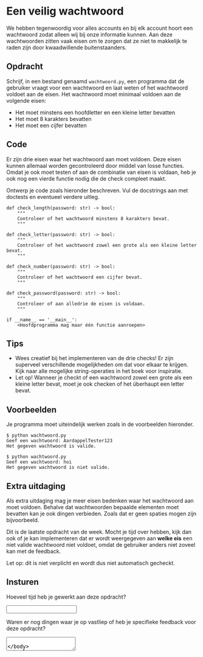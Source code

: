 # Een veilig wachtwoord

We hebben tegenwoordig voor alles accounts en bij elk account hoort een wachtwoord zodat alleen wij bij onze informatie kunnen.
Aan deze wachtwoorden zitten vaak eisen om te zorgen dat ze niet te makkelijk te raden zijn door kwaadwillende buitenstaanders.

## Opdracht

Schrijf, in een bestand genaamd `wachtwoord.py`, een programma dat de gebruiker vraagt voor een wachtwoord en laat weten of het wachtwoord voldoet aan de eisen. Het wachtwoord moet minimaal voldoen aan de volgende eisen:

* Het moet minstens een hoofdletter en een kleine letter bevatten
* Het moet 8 karakters bevatten
* Het moet een cijfer bevatten

## Code

Er zijn drie eisen waar het wachtwoord aan moet voldoen. Deze eisen kunnen allemaal worden gecontroleerd door middel van losse functies. Omdat je ook moet testen of aan de combinatie van eisen is voldaan, heb je ook nog een vierde functie nodig die de check compleet maakt.

Ontwerp je code zoals hieronder beschreven. Vul de docstrings aan met doctests en eventueel verdere uitleg.

    def check_length(password: str) -> bool:
        """
        Controleer of het wachtwoord minstens 8 karakters bevat.
        """

    def check_letter(password: str) -> bool:
        """
        Controleer of het wachtwoord zowel een grote als een kleine letter bevat.
        """

    def check_number(password: str) -> bool:
        """
        Controleer of het wachtwoord een cijfer bevat.
        """

    def check_password(password: str) -> bool:
        """
        Controleer of aan alledrie de eisen is voldaan.
        """

    if __name__ == '__main__':
        <Hoofdprogramma mag maar één functie aanroepen>

## Tips

* Wees creatief bij het implementeren van de drie checks! Er zijn superveel verschillende mogelijkheden om dat voor elkaar te krijgen. Kijk naar alle mogelijke string-operaties in het boek voor inspiratie.
* Let op! Wanneer je checkt of een wachtwoord zowel een grote als een kleine letter bevat, moet je ook checken of het überhaupt een letter bevat.

## Voorbeelden

Je programma moet uiteindelijk werken zoals in de voorbeelden hieronder.

    $ python wachtwoord.py
    Geef een wachtwoord: AardappelTester123
    Het gegeven wachtwoord is valide.

    $ python wachtwoord.py
    Geef een wachtwoord: hoi
    Het gegeven wachtwoord is niet valide.

## Extra uitdaging

Als extra uitdaging mag je meer eisen bedenken waar het wachtwoord aan moet voldoen. Behalve dat wachtwoorden bepaalde elementen moet bevatten kan je ook dingen verbieden. Zoals dat er geen spaties mogen zijn bijvoorbeeld.

Dit is de laatste opdracht van de week. Mocht je tijd over hebben, kijk dan ook of je kan implementeren dat er wordt weergegeven aan **welke eis** een niet valide wachtwoord niet voldoet, omdat de gebruiker anders niet zoveel kan met de feedback.

Let op: dit is niet verplicht en wordt dus niet automatisch gecheckt.

## Insturen

Hoeveel tijd heb je gewerkt aan deze opdracht?

<input name="form[qTime]" type="text" required>

Waren er nog dingen waar je op vastliep of heb je specifieke feedback voor deze opdracht?

<textarea name="form[qVastlopers]">
